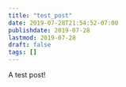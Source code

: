 ```yaml
---
title: "test_post"
date: 2019-07-28T21:54:52-07:00
publishdate: 2019-07-28
lastmod: 2019-07-28
draft: false
tags: []
---
```

A test post!
